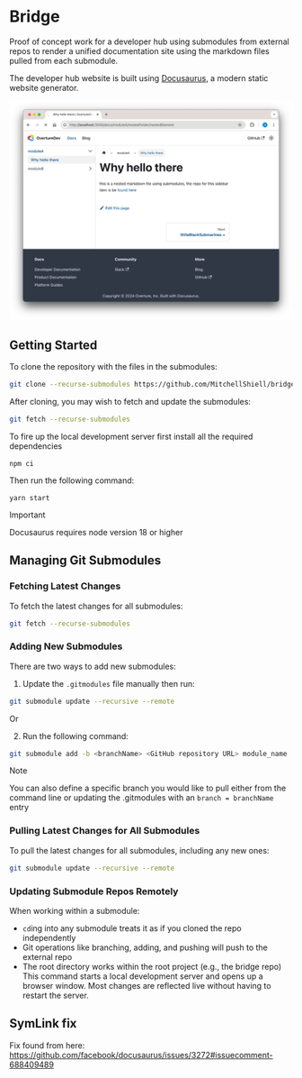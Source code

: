 # Bridge

Proof of concept work for a developer hub using submodules from external repos to render a unified documentation site using the markdown files pulled from each submodule. 

The developer hub website is built using [Docusaurus](https://docusaurus.io/), a modern static website generator.

![Preview](preview.png)

## Getting Started

To clone the repository with the files in the submodules:

```bash
git clone --recurse-submodules https://github.com/MitchellShiell/bridge.git
```

After cloning, you may wish to fetch and update the submodules:

```bash
git fetch --recurse-submodules
```

To fire up the local development server first install all the required dependencies

```
npm ci
```

Then run the following command: 

```
yarn start
```

> [!IMPORTANT]  
> Docusaurus requires node version 18 or higher

## Managing Git Submodules

### Fetching Latest Changes

To fetch the latest changes for all submodules:

```bash
git fetch --recurse-submodules
```

### Adding New Submodules

There are two ways to add new submodules:

1. Update the `.gitmodules` file manually  then run:

```bash
git submodule update --recursive --remote
```

Or

2. Run the following command:

```bash
git submodule add -b <branchName> <GitHub repository URL> module_name
```

> [!NOTE]  
> You can also define a specific branch you would like to pull either from the command line or updating the .gitmodules with an `branch = branchName` entry

### Pulling Latest Changes for All Submodules

To pull the latest changes for all submodules, including any new ones:

```bash
git submodule update --recursive --remote
```

### Updating Submodule Repos Remotely

When working within a submodule:
- `cd`ing into any submodule treats it as if you cloned the repo independently
- Git operations like branching, adding, and pushing will push to the external repo
- The root directory works within the root project (e.g., the bridge repo)
This command starts a local development server and opens up a browser window. Most changes are reflected live without having to restart the server.

## SymLink fix 

Fix found from here: https://github.com/facebook/docusaurus/issues/3272#issuecomment-688409489